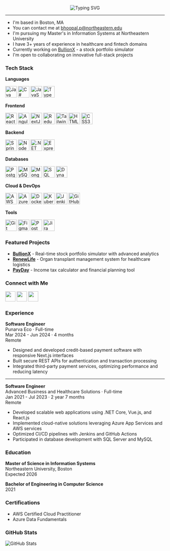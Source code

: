 <div align="center">
  
![Typing SVG](https://readme-typing-svg.herokuapp.com?font=Fira+Code&size=30&pause=1000&color=00FF00&center=true&vCenter=true&width=800&lines=Hello%2C+I'm+Pranav+Bhoopal;Full+Stack+Developer;Software+Engineer;MS+Student+%40+Northeastern)

</div>

--------------------------------------------------------------------------------

* I'm based in Boston, MA
* You can contact me at [bhoopal.p@northeastern.edu](mailto:bhoopal.p@northeastern.edu)
* I'm pursuing my Master's in Information Systems at Northeastern University
* I have 3+ years of experience in healthcare and fintech domains
* Currently working on [BullionX](https://github.com/pranavb1924/BullionX-Stock-Portfolio-Simulator-with-Stock-Reporting) - a stock portfolio simulator
* I'm open to collaborating on innovative full-stack projects

### Tech Stack

**Languages**
<p align="left">
<a href="https://www.java.com" target="_blank" rel="noreferrer"><img src="https://raw.githubusercontent.com/danielcranney/readme-generator/main/public/icons/skills/java-colored.svg" width="36" height="36" alt="Java" /></a>
<a href="https://docs.microsoft.com/en-us/dotnet/csharp/" target="_blank" rel="noreferrer"><img src="https://raw.githubusercontent.com/danielcranney/readme-generator/main/public/icons/skills/csharp-colored.svg" width="36" height="36" alt="C#" /></a>
<a href="https://developer.mozilla.org/en-US/docs/Web/JavaScript" target="_blank" rel="noreferrer"><img src="https://raw.githubusercontent.com/danielcranney/readme-generator/main/public/icons/skills/javascript-colored.svg" width="36" height="36" alt="JavaScript" /></a>
<a href="https://www.typescriptlang.org/" target="_blank" rel="noreferrer"><img src="https://raw.githubusercontent.com/danielcranney/readme-generator/main/public/icons/skills/typescript-colored.svg" width="36" height="36" alt="TypeScript" /></a>
</p>

**Frontend**
<p align="left">
<a href="https://reactjs.org/" target="_blank" rel="noreferrer"><img src="https://raw.githubusercontent.com/danielcranney/readme-generator/main/public/icons/skills/react-colored.svg" width="36" height="36" alt="React" /></a>
<a href="https://angular.io/" target="_blank" rel="noreferrer"><img src="https://raw.githubusercontent.com/danielcranney/readme-generator/main/public/icons/skills/angularjs-colored.svg" width="36" height="36" alt="Angular" /></a>
<a href="https://nextjs.org/docs" target="_blank" rel="noreferrer"><img src="https://raw.githubusercontent.com/danielcranney/readme-generator/main/public/icons/skills/nextjs-colored-dark.svg" width="36" height="36" alt="NextJs" /></a>
<a href="https://redux.js.org/" target="_blank" rel="noreferrer"><img src="https://raw.githubusercontent.com/danielcranney/readme-generator/main/public/icons/skills/redux-colored.svg" width="36" height="36" alt="Redux" /></a>
<a href="https://tailwindcss.com/" target="_blank" rel="noreferrer"><img src="https://raw.githubusercontent.com/danielcranney/readme-generator/main/public/icons/skills/tailwindcss-colored.svg" width="36" height="36" alt="TailwindCSS" /></a>
<a href="https://developer.mozilla.org/en-US/docs/Glossary/HTML5" target="_blank" rel="noreferrer"><img src="https://raw.githubusercontent.com/danielcranney/readme-generator/main/public/icons/skills/html5-colored.svg" width="36" height="36" alt="HTML5" /></a>
<a href="https://www.w3.org/TR/CSS/#css" target="_blank" rel="noreferrer"><img src="https://raw.githubusercontent.com/danielcranney/readme-generator/main/public/icons/skills/css3-colored.svg" width="36" height="36" alt="CSS3" /></a>
</p>

**Backend**
<p align="left">
<a href="https://spring.io/" target="_blank" rel="noreferrer"><img src="https://www.vectorlogo.zone/logos/springio/springio-icon.svg" width="36" height="36" alt="Spring" /></a>
<a href="https://nodejs.org/en/" target="_blank" rel="noreferrer"><img src="https://raw.githubusercontent.com/danielcranney/readme-generator/main/public/icons/skills/nodejs-colored.svg" width="36" height="36" alt="NodeJS" /></a>
<a href="https://dotnet.microsoft.com/en-us/" target="_blank" rel="noreferrer"><img src="https://raw.githubusercontent.com/danielcranney/readme-generator/main/public/icons/skills/dot-net-colored.svg" width="36" height="36" alt=".NET" /></a>
<a href="https://expressjs.com/" target="_blank" rel="noreferrer"><img src="https://raw.githubusercontent.com/danielcranney/readme-generator/main/public/icons/skills/express-colored-dark.svg" width="36" height="36" alt="Express" /></a>
</p>

**Databases**
<p align="left">
<a href="https://www.postgresql.org/" target="_blank" rel="noreferrer"><img src="https://raw.githubusercontent.com/danielcranney/readme-generator/main/public/icons/skills/postgresql-colored.svg" width="36" height="36" alt="PostgreSQL" /></a>
<a href="https://www.mysql.com/" target="_blank" rel="noreferrer"><img src="https://raw.githubusercontent.com/danielcranney/readme-generator/main/public/icons/skills/mysql-colored.svg" width="36" height="36" alt="MySQL" /></a>
<a href="https://www.mongodb.com/" target="_blank" rel="noreferrer"><img src="https://raw.githubusercontent.com/danielcranney/readme-generator/main/public/icons/skills/mongodb-colored.svg" width="36" height="36" alt="MongoDB" /></a>
<a href="https://www.microsoft.com/en-us/sql-server" target="_blank" rel="noreferrer"><img src="https://www.svgrepo.com/show/303229/microsoft-sql-server-logo.svg" width="36" height="36" alt="SQL Server" /></a>
<a href="https://aws.amazon.com/dynamodb/" target="_blank" rel="noreferrer"><img src="https://www.vectorlogo.zone/logos/amazon_dynamodb/amazon_dynamodb-icon.svg" width="36" height="36" alt="DynamoDB" /></a>
</p>

**Cloud & DevOps**
<p align="left">
<a href="https://aws.amazon.com" target="_blank" rel="noreferrer"><img src="https://raw.githubusercontent.com/danielcranney/readme-generator/main/public/icons/skills/aws-colored.svg" width="36" height="36" alt="AWS" /></a>
<a href="https://azure.microsoft.com/en-in/" target="_blank" rel="noreferrer"><img src="https://www.vectorlogo.zone/logos/microsoft_azure/microsoft_azure-icon.svg" width="36" height="36" alt="Azure" /></a>
<a href="https://www.docker.com/" target="_blank" rel="noreferrer"><img src="https://raw.githubusercontent.com/danielcranney/readme-generator/main/public/icons/skills/docker-colored.svg" width="36" height="36" alt="Docker" /></a>
<a href="https://kubernetes.io/" target="_blank" rel="noreferrer"><img src="https://www.vectorlogo.zone/logos/kubernetes/kubernetes-icon.svg" width="36" height="36" alt="Kubernetes" /></a>
<a href="https://www.jenkins.io" target="_blank" rel="noreferrer"><img src="https://www.vectorlogo.zone/logos/jenkins/jenkins-icon.svg" width="36" height="36" alt="Jenkins" /></a>
<a href="https://github.com/features/actions" target="_blank" rel="noreferrer"><img src="https://www.vectorlogo.zone/logos/github/github-icon.svg" width="36" height="36" alt="GitHub Actions" /></a>
</p>

**Tools**
<p align="left">
<a href="https://git-scm.com/" target="_blank" rel="noreferrer"><img src="https://raw.githubusercontent.com/danielcranney/readme-generator/main/public/icons/skills/git-colored.svg" width="36" height="36" alt="Git" /></a>
<a href="https://www.figma.com/" target="_blank" rel="noreferrer"><img src="https://raw.githubusercontent.com/danielcranney/readme-generator/main/public/icons/skills/figma-colored.svg" width="36" height="36" alt="Figma" /></a>
<a href="https://postman.com" target="_blank" rel="noreferrer"><img src="https://www.vectorlogo.zone/logos/getpostman/getpostman-icon.svg" width="36" height="36" alt="Postman" /></a>
<a href="https://www.atlassian.com/software/jira" target="_blank" rel="noreferrer"><img src="https://www.vectorlogo.zone/logos/atlassian_jira/atlassian_jira-icon.svg" width="36" height="36" alt="Jira" /></a>
</p>

### Featured Projects

- **[BullionX](https://github.com/pranavb1924/BullionX-Stock-Portfolio-Simulator-with-Stock-Reporting)** - Real-time stock portfolio simulator with advanced analytics
- **[RenewLife](https://github.com/pranavb1924/RenewLife---Organ-Transplant-Management-System)** - Organ transplant management system for healthcare logistics
- **[PayDay](https://paday-income-calculator.netlify.app/)** - Income tax calculator and financial planning tool

### Connect with Me

<p align="left">
<a href="https://www.linkedin.com/in/pranav-bhoopal/" target="_blank" rel="noreferrer"><img src="https://raw.githubusercontent.com/danielcranney/readme-generator/main/public/icons/socials/linkedin.svg" width="32" height="32" /></a>
<a href="https://github.com/pranavb1924" target="_blank" rel="noreferrer"><img src="https://raw.githubusercontent.com/danielcranney/readme-generator/main/public/icons/socials/github.svg" width="32" height="32" /></a>
<a href="https://leetcode.com/u/B-Pranav/" target="_blank" rel="noreferrer"><img src="https://upload.wikimedia.org/wikipedia/commons/1/19/LeetCode_logo_black.png" width="32" height="32" /></a>
</p>

### Experience

**Software Engineer**  
Punarva Eco · Full-time  
Mar 2024 - Jun 2024 · 4 months  
Remote

- Designed and developed credit-based payment software with responsive Next.js interfaces
- Built secure REST APIs for authentication and transaction processing
- Integrated third-party payment services, optimizing performance and reducing latency

---

**Software Engineer**  
Advanced Business and Healthcare Solutions · Full-time  
Jan 2021 - Jul 2023 · 2 year 7 months  
Remote

- Developed scalable web applications using .NET Core, Vue.js, and React.js
- Implemented cloud-native solutions leveraging Azure App Services and AWS services
- Optimized CI/CD pipelines with Jenkins and GitHub Actions
- Participated in database development with SQL Server and MySQL

### Education

**Master of Science in Information Systems**  
Northeastern University, Boston  
Expected 2026

**Bachelor of Engineering in Computer Science**  
2021

### Certifications

- AWS Certified Cloud Practitioner
- Azure Data Fundamentals

### GitHub Stats

<p align="left">
<img src="https://github-readme-stats.vercel.app/api?username=pranavb1924&show_icons=true&theme=dark&hide_border=true" alt="GitHub Stats" />
</p>
